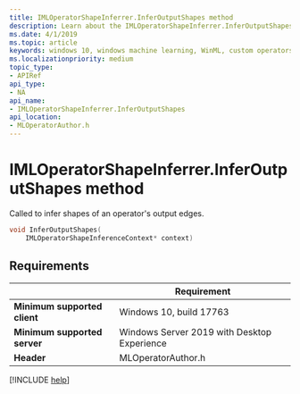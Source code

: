 ```yaml
---
title: IMLOperatorShapeInferrer.InferOutputShapes method
description: Learn about the IMLOperatorShapeInferrer.InferOutputShapes method. This method is called to infer shapes of an operator's output edges.
ms.date: 4/1/2019
ms.topic: article
keywords: windows 10, windows machine learning, WinML, custom operators, InferOutputShapes
ms.localizationpriority: medium
topic_type:
- APIRef
api_type:
- NA
api_name:
- IMLOperatorShapeInferrer.InferOutputShapes
api_location:
- MLOperatorAuthor.h
---
```


# IMLOperatorShapeInferrer.InferOutputShapes method

Called to infer shapes of an operator's output edges.

```cpp
void InferOutputShapes(
    IMLOperatorShapeInferenceContext* context)
```

## Requirements

| | Requirement |
|-|-|
| **Minimum supported client** | Windows 10, build 17763 |
| **Minimum supported server** | Windows Server 2019 with Desktop Experience |
| **Header** | MLOperatorAuthor.h |

[!INCLUDE [help](../../includes/get-help.md)]
